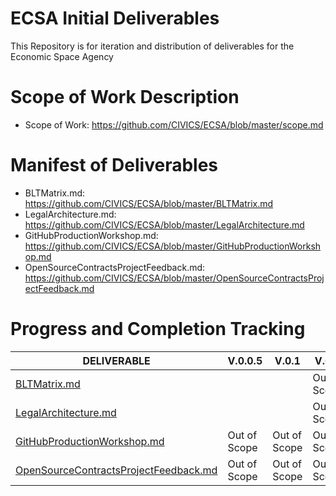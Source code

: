 # ECSA Initial Deliverables

This Repository is for iteration and distribution of deliverables for the Economic Space Agency

# Scope of Work Description

* Scope of Work: https://github.com/CIVICS/ECSA/blob/master/scope.md

# Manifest of Deliverables

* BLTMatrix.md: https://github.com/CIVICS/ECSA/blob/master/BLTMatrix.md
* LegalArchitecture.md: https://github.com/CIVICS/ECSA/blob/master/LegalArchitecture.md
* GitHubProductionWorkshop.md: https://github.com/CIVICS/ECSA/blob/master/GitHubProductionWorkshop.md
* OpenSourceContractsProjectFeedback.md: https://github.com/CIVICS/ECSA/blob/master/OpenSourceContractsProjectFeedback.md

# Progress and Completion Tracking

| **DELIVERABLE**                                                                                       	| **V.0.0.5**  	| **V.0.1**    	| **V.0.5**    	| **V.1.0**    	|
|-------------------------------------------------------------------------------------------------------	|--------------	|--------------	|--------------	|--------------	|
| [BLTMatrix.md](https://github.com/CIVICS/ECSA/blob/master/BLTMatrix.md)                               	|              	|              	| Out of Scope 	| Out of Scope 	|
| [LegalArchitecture.md](https://github.com/CIVICS/ECSA/blob/master/LegalArchitecture.md)               	|              	|              	| Out of Scope 	| Out of Scope 	|
| [GitHubProductionWorkshop.md](https://github.com/CIVICS/ECSA/blob/master/GitHubProductionWorkshop.md) 	| Out of Scope 	| Out of Scope 	| Out of Scope 	|              	|
| [OpenSourceContractsProjectFeedback.md]( https://github.com/CIVICS/ECSA/blob/master/OpenSourceContractsProjectFeedback.md) 	| Out of Scope 	| Out of Scope 	| Out of Scope 	|              	|
